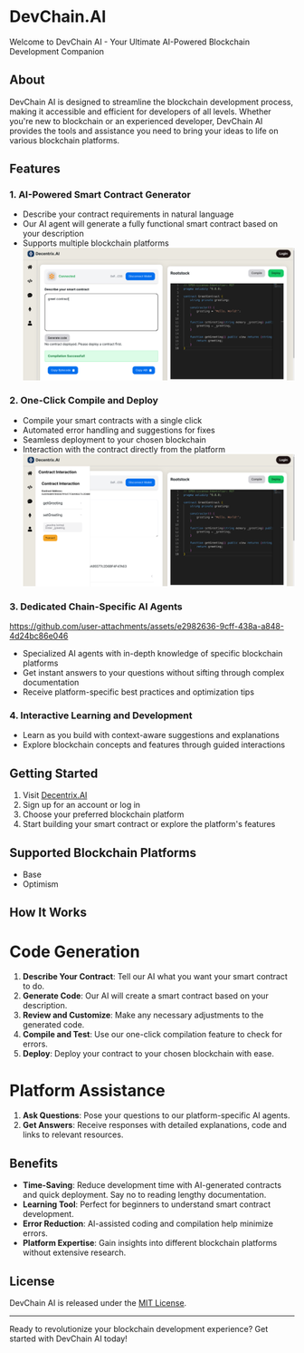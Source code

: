 # DevChain.AI

Welcome to DevChain AI - Your Ultimate AI-Powered Blockchain Development Companion

## About

DevChain AI is designed to streamline the blockchain development process, making it accessible and efficient for developers of all levels. Whether you're new to blockchain or an experienced developer, DevChain AI provides the tools and assistance you need to bring your ideas to life on various blockchain platforms.

## Features

### 1. AI-Powered Smart Contract Generator

- Describe your contract requirements in natural language
- Our AI agent will generate a fully functional smart contract based on your description
- Supports multiple blockchain platforms
  ![img.png](assets/img.png)

### 2. One-Click Compile and Deploy

- Compile your smart contracts with a single click
- Automated error handling and suggestions for fixes
- Seamless deployment to your chosen blockchain
- Interaction with the contract directly from the platform
  ![img_1.png](assets/img_1.png)

### 3. Dedicated Chain-Specific AI Agents

https://github.com/user-attachments/assets/e2982636-9cff-438a-a848-4d24bc86e046

- Specialized AI agents with in-depth knowledge of specific blockchain platforms
- Get instant answers to your questions without sifting through complex documentation
- Receive platform-specific best practices and optimization tips

### 4. Interactive Learning and Development

- Learn as you build with context-aware suggestions and explanations
- Explore blockchain concepts and features through guided interactions

## Getting Started

1. Visit [Decentrix.AI](https://decentrix-ai.vercel.app/)
2. Sign up for an account or log in
3. Choose your preferred blockchain platform
4. Start building your smart contract or explore the platform's features

## Supported Blockchain Platforms

- Base
- Optimism

## How It Works

# Code Generation

1. **Describe Your Contract**: Tell our AI what you want your smart contract to do.
2. **Generate Code**: Our AI will create a smart contract based on your description.
3. **Review and Customize**: Make any necessary adjustments to the generated code.
4. **Compile and Test**: Use our one-click compilation feature to check for errors.
5. **Deploy**: Deploy your contract to your chosen blockchain with ease.

# Platform Assistance

1. **Ask Questions**: Pose your questions to our platform-specific AI agents.
2. **Get Answers**: Receive responses with detailed explanations, code and links to relevant resources.

## Benefits

- **Time-Saving**: Reduce development time with AI-generated contracts and quick deployment. Say no to reading lengthy documentation.
- **Learning Tool**: Perfect for beginners to understand smart contract development.
- **Error Reduction**: AI-assisted coding and compilation help minimize errors.
- **Platform Expertise**: Gain insights into different blockchain platforms without extensive research.

## License

DevChain AI is released under the [MIT License](LICENSE).

---

Ready to revolutionize your blockchain development experience? Get started with DevChain AI today!
